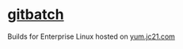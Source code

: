 # [gitbatch](https://github.com/isacikgoz/gitbatch)

Builds for Enterprise Linux hosted on [yum.jc21.com](https://yum.jc21.com)
